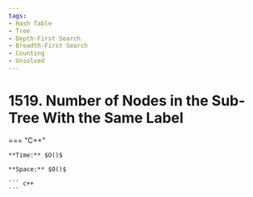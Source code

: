 ```yaml
---
tags:
- Hash Table
- Tree
- Depth-First Search
- Breadth-First Search
- Counting
- Unsolved
---
```



# 1519. Number of Nodes in the Sub-Tree With the Same Label

=== "C++"

    **Time:** $O()$

    **Space:** $O()$

    ``` c++
    ```